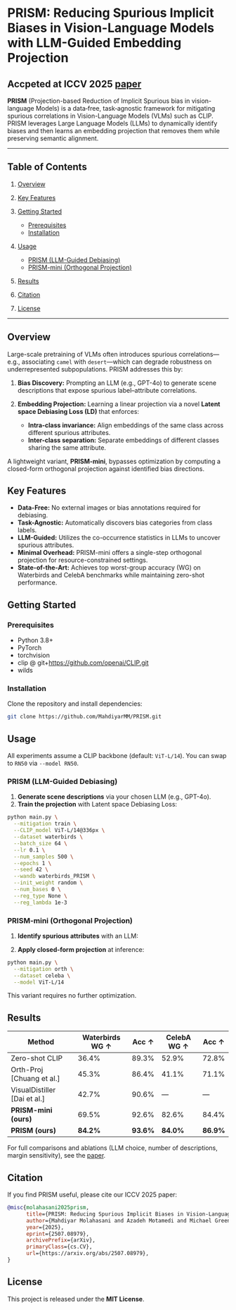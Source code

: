# PRISM: Reducing Spurious Implicit Biases in Vision-Language Models with LLM-Guided Embedding Projection
## **Accpeted at ICCV 2025** [paper](https://arxiv.org/abs/2507.08979v1)

**PRISM** (Projection-based Reduction of Implicit Spurious bias in vision-language Models) is a data‑free, task‑agnostic framework for mitigating spurious correlations in Vision-Language Models (VLMs) such as CLIP. PRISM leverages Large Language Models (LLMs) to dynamically identify biases and then learns an embedding projection that removes them while preserving semantic alignment.

---

## Table of Contents

1. [Overview](#overview)
2. [Key Features](#key-features)
3. [Getting Started](#getting-started)

   * [Prerequisites](#prerequisites)
   * [Installation](#installation)
4. [Usage](#usage)

   * [PRISM (LLM-Guided Debiasing)](#prism-llm-guided-debiasing)
   * [PRISM-mini (Orthogonal Projection)](#prism-mini-orthogonal-projection)
5. [Results](#results)
6. [Citation](#citation)
7. [License](#license)

---

## Overview

Large-scale pretraining of VLMs often introduces spurious correlations—e.g., associating `camel` with `desert`—which can degrade robustness on underrepresented subpopulations. PRISM addresses this by:

1. **Bias Discovery:** Prompting an LLM (e.g., GPT-4o) to generate scene descriptions that expose spurious label–attribute correlations.
2. **Embedding Projection:** Learning a linear projection via a novel **Latent space Debiasing Loss (LD)** that enforces:

   * **Intra-class invariance:** Align embeddings of the same class across different spurious attributes.
   * **Inter-class separation:** Separate embeddings of different classes sharing the same attribute.

A lightweight variant, **PRISM-mini**, bypasses optimization by computing a closed-form orthogonal projection against identified bias directions.

## Key Features

* **Data-Free:** No external images or bias annotations required for debiasing.
* **Task-Agnostic:** Automatically discovers bias categories from class labels.
* **LLM-Guided:** Utilizes the co-occurrence statistics in LLMs to uncover spurious attributes.
* **Minimal Overhead:** PRISM-mini offers a single-step orthogonal projection for resource-constrained settings.
* **State-of-the-Art:** Achieves top worst-group accuracy (WG) on Waterbirds and CelebA benchmarks while maintaining zero-shot performance.

## Getting Started

### Prerequisites

* Python 3.8+
* PyTorch 
* torchvision
* clip @ git+https://github.com/openai/CLIP.git
* wilds


### Installation

Clone the repository and install dependencies:

```bash
git clone https://github.com/MahdiyarMM/PRISM.git
```


## Usage

All experiments assume a CLIP backbone (default: `ViT-L/14`). You can swap to `RN50` via `--model RN50`.

### PRISM (LLM-Guided Debiasing)

1. **Generate scene descriptions** via your chosen LLM (e.g., GPT-4o).
2. **Train the projection** with Latent space Debiasing Loss:

```bash
python main.py \
  --mitigation train \
  --CLIP_model ViT-L/14@336px \
  --dataset waterbirds \
  --batch_size 64 \
  --lr 0.1 \
  --num_samples 500 \
  --epochs 1 \
  --seed 42 \
  --wandb waterbirds_PRISM \
  --init_weight random \
  --num_bases 0 \
  --reg_type None \
  --reg_lambda 1e-3
```


### PRISM-mini (Orthogonal Projection)

1. **Identify spurious attributes** with an LLM:

2. **Apply closed-form projection** at inference:

```bash
python main.py \
  --mitigation orth \
  --dataset celeba \
  --model ViT-L/14
```

This variant requires no further optimization.

## Results

| Method                        | Waterbirds WG ↑ | Acc ↑     | CelebA WG ↑ | Acc ↑     |
| ----------------------------- | --------------- | --------- | ----------- | --------- |
| Zero-shot CLIP                | 36.4%           | 89.3%     | 52.9%       | 72.8%     |
| Orth-Proj \[Chuang et al.]    | 45.3%           | 86.4%     | 41.1%       | 71.1%     |
| VisualDistiller \[Dai et al.] | 42.7%           | 90.6%     | —           | —         |
| **PRISM-mini (ours)**         | 69.5%           | 92.6%     | 82.6%       | 84.4%     |
| **PRISM (ours)**              | **84.2%**       | **93.6%** | **84.0%**   | **86.9%** |

For full comparisons and ablations (LLM choice, number of descriptions, margin sensitivity), see the [paper](https://arxiv.org/abs/2507.08979v1).

## Citation

If you find PRISM useful, please cite our ICCV 2025 paper:

```bibtex
@misc{molahasani2025prism,
      title={PRISM: Reducing Spurious Implicit Biases in Vision-Language Models with LLM-Guided Embedding Projection}, 
      author={Mahdiyar Molahasani and Azadeh Motamedi and Michael Greenspan and Il-Min Kim and Ali Etemad},
      year={2025},
      eprint={2507.08979},
      archivePrefix={arXiv},
      primaryClass={cs.CV},
      url={https://arxiv.org/abs/2507.08979}, 
}
```

## License

This project is released under the **MIT License**.

